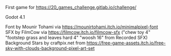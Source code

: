 First game for https://20_games_challenge.gitlab.io/challenge/

Godot 4.1

Font by Mounir Tohami via https://mounirtohami.itch.io/minimalpixel-font
SFX by FilmCow via https://filmcow.itch.io/filmcow-sfx 
	("chew toy 4" "footstep grass and leaves hard 4" "woosh 16" from Recorded SFX)
Background Stars by craftpix.net from https://free-game-assets.itch.io/free-sky-with-clouds-background-pixel-art-set 
